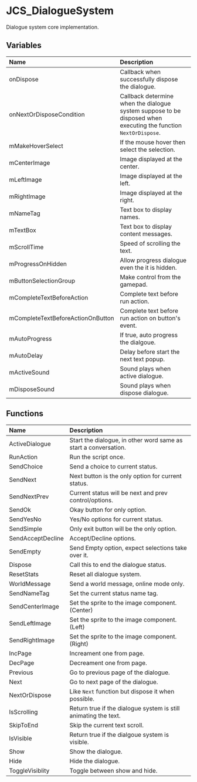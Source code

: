 # JCS_DialogueSystem

Dialogue system core implementation.

## Variables

| Name                              | Description                                                                                                     |
|:----------------------------------|:----------------------------------------------------------------------------------------------------------------|
| onDispose                         | Callback when successfully dispose the dialogue.                                                                |
| onNextOrDisposeCondition          | Callback determine when the dialogue system suppose to be disposed when executing the function `NextOrDispose`. |
| mMakeHoverSelect                  | If the mouse hover then select the selection.                                                                   |
| mCenterImage                      | Image displayed at the center.                                                                                  |
| mLeftImage                        | Image displayed at the left.                                                                                    |
| mRightImage                       | Image displayed at the right.                                                                                   |
| mNameTag                          | Text box to display names.                                                                                      |
| mTextBox                          | Text box to display content messages.                                                                           |
| mScrollTime                       | Speed of scrolling the text.                                                                                    |
| mProgressOnHidden                 | Allow progress dialogue even the it is hidden.                                                                  |
| mButtonSelectionGroup             | Make control from the gamepad.                                                                                  |
| mCompleteTextBeforeAction         | Complete text before run action.                                                                                |
| mCompleteTextBeforeActionOnButton | Complete text before run action on button's event.                                                              |
| mAutoProgress                     | If true, auto progress the dialgoue.                                                                            |
| mAutoDelay                        | Delay before start the next text popup.                                                                         |
| mActiveSound                      | Sound plays when active dialogue.                                                                               |
| mDisposeSound                     | Sound plays when dispose dialogue.                                                                              |

## Functions

| Name              | Description                                                     |
|:------------------|:----------------------------------------------------------------|
| ActiveDialogue    | Start the dialogue, in other word same as start a conversation. |
| RunAction         | Run the script once.                                            |
| SendChoice        | Send a choice to current status.                                |
| SendNext          | Next button is the only option for current status.              |
| SendNextPrev      | Current status will be next and prev control/options.           |
| SendOk            | Okay button for only option.                                    |
| SendYesNo         | Yes/No options for current status.                              |
| SendSimple        | Only exit button will be the only option.                       |
| SendAcceptDecline | Accept/Decline options.                                         |
| SendEmpty         | Send Empty option, expect selections take over it.              |
| Dispose           | Call this to end the dialogue status.                           |
| ResetStats        | Reset all dialogue system.                                      |
| WorldMessage      | Send a world message, online mode only.                         |
| SendNameTag       | Set the current status name tag.                                |
| SendCenterImage   | Set the sprite to the image component. (Center)                 |
| SendLeftImage     | Set the sprite to the image component. (Left)                   |
| SendRightImage    | Set the sprite to the image component. (Right)                  |
| IncPage           | Increament one from page.                                       |
| DecPage           | Decreament one from page.                                       |
| Previous          | Go to previous page of the dialogue.                            |
| Next              | Go to next page of the dialogue.                                |
| NextOrDispose     | Like `Next` function but dispose it when possible.              |
| IsScrolling       | Return true if the dialogue system is still animating the text. |
| SkipToEnd         | Skip the current text scroll.                                   |
| IsVisible         | Return true if the dialgoue system is visible.                  |
| Show              | Show the dialogue.                                              |
| Hide              | Hide the dialogue.                                              |
| ToggleVisiblity   | Toggle between show and hide.                                   |
